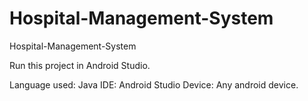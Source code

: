 # Hospital-Management-System
Hospital-Management-System

Run this project in Android Studio.

Language used: Java
IDE: Android Studio
Device: Any android device.
